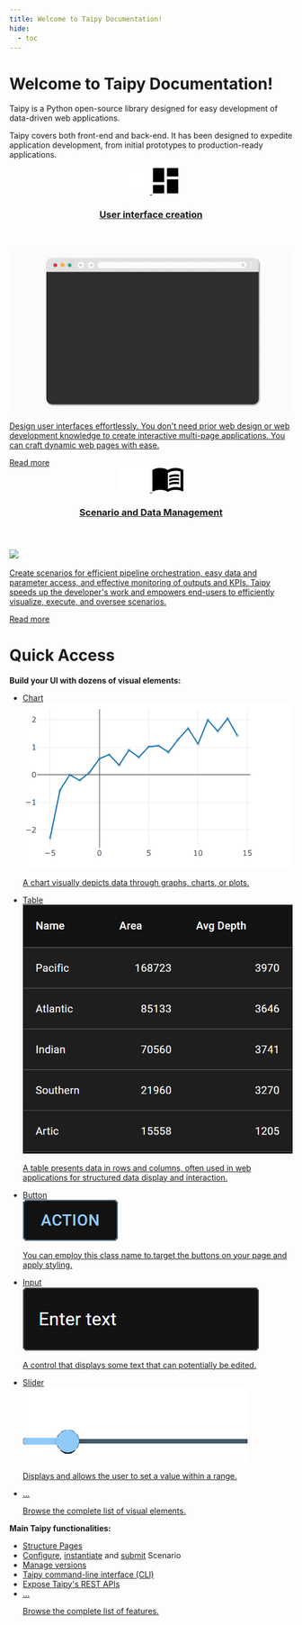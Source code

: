 ```yaml
---
title: Welcome to Taipy Documentation!
hide:
  - toc
---
```


# Welcome to Taipy Documentation!

Taipy is a Python open-source library designed for easy development of data-driven web applications.

Taipy covers both front-end and back-end. It has been designed to expedite application development,
from initial prototypes to production-ready applications.

<div class="tp-row tp-row--gutter-sm">
  <div class="tp-col-12 tp-col-md-6 d-flex">
    <a class="tp-content-card" href="tutorials/articles/understanding_gui/">
      <header class="tp-content-card-header">
        <img class="tp-content-card-icon icon-light" src="images/icons/dashboard-w.svg">
        <img class="tp-content-card-icon icon-dark" src="images/icons/dashboard.svg">
        <h3>User interface creation</h3>
      </header>
      <img src="images/gui_creation.gif">
      <p>
        Design user interfaces effortlessly. You don't need prior web design or web
        development knowledge to create interactive multi-page applications. You can craft dynamic
        web pages with ease.
      </p>
      <span class="tp-content-card-readmore">Read more</span>
    </a>
  </div>
  <div class="tp-col-12 tp-col-md-6 d-flex">
    <a class="tp-content-card" href="tutorials/articles/scenario_management_overview/">
      <header class="tp-content-card-header">
        <img class="tp-content-card-icon icon-light" src="images/icons/menu_book-w.svg">
        <img class="tp-content-card-icon icon-dark" src="images/icons/menu_book.svg">
        <h3>Scenario and Data Management</h3>
      </header>
      <img src="images/scenario_and_data_mgt.gif">
      <p>
        Create scenarios for efficient pipeline orchestration, easy data and parameter access, and
        effective monitoring of outputs and KPIs. Taipy speeds up the developer's work and
        empowers end-users to efficiently visualize, execute, and oversee scenarios.
      </p>
      <span class="tp-content-card-readmore">Read more</span>
    </a>
  </div>
</div>

# Quick Access

**Build your UI with dozens of visual elements:**

<ul class="tp-pills-list">
  <li>
    <a class="tp-pill" href="refmans/gui/viselements/generic/chart/">
      <span>Chart</span>
      <div class="tp-tooltip">
        <img src="refmans/gui/viselements/generic/chart-d.png"/>
        <p>A chart visually depicts data through graphs, charts, or plots.</p>
      </div>
    </a>
  </li>
  <li>
    <a class="tp-pill" href="refmans/gui/viselements/generic/table/">
      <span>Table</span>
      <div class="tp-tooltip">
        <img src="refmans/gui/viselements/generic/table-d.png"/>
        <p>
          A table presents data in rows and columns, often used in web applications for structured
          data display and interaction.
        </p>
      </div>
    </a>
  </li>
  <li>
    <a class="tp-pill" href="refmans/gui/viselements/generic/button/">
      <span>Button</span>
      <div class="tp-tooltip">
        <img src="refmans/gui/viselements/generic/button-d.png" alt="">
        <p>You can employ this class name to target the buttons on your page and apply styling.</p>
      </div>
    </a>
  </li>
  <li>
    <a class="tp-pill" href="refmans/gui/viselements/generic/input/">
      <span>Input</span>
      <div class="tp-tooltip">
        <img src="refmans/gui/viselements/generic/input-d.png"/>
        <p>A control that displays some text that can potentially be edited.</p>
      </div>
    </a>
  </li>
  <li>
    <a class="tp-pill" href="refmans/gui/viselements/generic/slider/">
      <span>Slider</span>
      <div class="tp-tooltip">
        <img src="refmans/gui/viselements/generic/slider-d.png"/>
        <p>Displays and allows the user to set a value within a range.</p>
      </div>
    </a>
  </li>
  <li>
    <a class="tp-pill" href="refmans/gui/viselements/generic/controls/">
      <span>…</span>
      <div class="tp-tooltip">
        <p>Browse the complete list of visual elements.</p>
      </div>
    </a>
  </li>
</ul>

**Main Taipy functionalities:**

<ul class="tp-pills-list">
  <li>
    <a class="tp-pill" href="refmans/gui/viselements/generic/blocks/">
      <span>Structure Pages</span>
    </a>
  </li>
    <li>
      <div class="tp-pill">
        <a href="userman/sdm/scenario/#scenario-configuration">Configure</a>,
        <a href="userman/sdm/scenario/#scenario-creation">instantiate</a> and
        <a href="userman/sdm/scenario/#scenario-submission">submit</a> Scenario
      </div>
    </li>
  <li>
    <a class="tp-pill" href="userman/advanced_features/versioning/">
      <span>Manage versions</span>
    </a>
  </li>
  <li>
    <a class="tp-pill" href="userman/ecosystem/cli/">
      <span>Taipy command-line interface (CLI)</span>
    </a>
  </li>
  <li>
    <a class="tp-pill" href="userman/advanced_features/rest/">
      <span>Expose Taipy's REST APIs</span>
    </a>
  </li>
    <li>
    <a class="tp-pill" href="userman/">
      <span>…</span>
      <div class="tp-tooltip">
        <p>Browse the complete list of features.</p>
      </div>
    </a>
  </li>
</ul>
